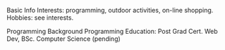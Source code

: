Basic Info
Interests: programming, outdoor activities, on-line shopping.
Hobbies: see interests.

Programming Background
Programming Education: Post Grad Cert. Web Dev, BSc. Computer Science (pending)

